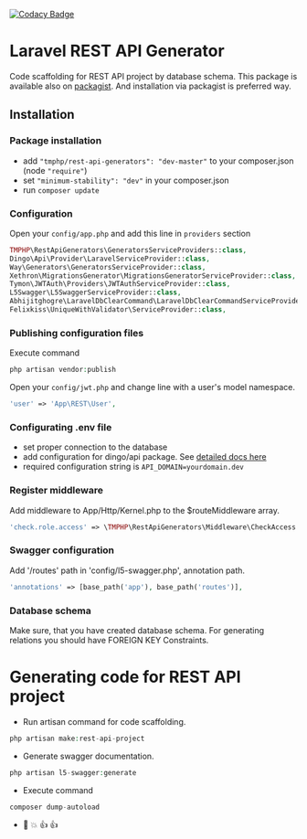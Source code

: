 [![Codacy Badge](https://api.codacy.com/project/badge/Grade/bdc684fc4dc84708a4cd201ae70499a6)](https://www.codacy.com/app/YanDatsyuk/Laravel-REST-API-generator?utm_source=github.com&amp;utm_medium=referral&amp;utm_content=YanDatsyuk/Laravel-REST-API-generator&amp;utm_campaign=Badge_Grade)

Laravel REST API Generator
==========================

Code scaffolding for REST API project by database schema. 
This package is available also on [packagist](https://packagist.org/packages/tmphp/rest-api-generators). And installation via packagist is preferred way.

## Installation

### Package installation

* add `"tmphp/rest-api-generators": "dev-master"` to your composer.json (node `"require"`)
* set `"minimum-stability": "dev"` in your composer.json
* run `composer update`

### Configuration

Open your `config/app.php` and add this line in `providers` section
```php
TMPHP\RestApiGenerators\GeneratorsServiceProviders::class,
Dingo\Api\Provider\LaravelServiceProvider::class,
Way\Generators\GeneratorsServiceProvider::class,
Xethron\MigrationsGenerator\MigrationsGeneratorServiceProvider::class,
Tymon\JWTAuth\Providers\JWTAuthServiceProvider::class,
L5Swagger\L5SwaggerServiceProvider::class,
Abhijitghogre\LaravelDbClearCommand\LaravelDbClearCommandServiceProvider::class,
Felixkiss\UniqueWithValidator\ServiceProvider::class,
```

### Publishing configuration files

Execute command
```php
php artisan vendor:publish
```

Open your `config/jwt.php` and change line with a user's model namespace.
```php
'user' => 'App\REST\User',
```

### Configurating .env file

- set proper connection to the database
- add configuration for dingo/api package. See [detailed docs here](https://github.com/dingo/api/wiki/Configuration)
- required configuration string is `API_DOMAIN=yourdomain.dev`

### Register middleware

Add middleware to App/Http/Kernel.php to the $routeMiddleware array.

```php
'check.role.access' => \TMPHP\RestApiGenerators\Middleware\CheckAccess::class,
```

### Swagger configuration

Add '/routes' path in 'config/l5-swagger.php', annotation path.
```php
'annotations' => [base_path('app'), base_path('routes')],
```

### Database schema

Make sure, that you have created database schema. 
For generating relations you should have FOREIGN KEY Constraints.

# Generating code for REST API project

* Run artisan command for code scaffolding.

```php
php artisan make:rest-api-project
```

* Generate swagger documentation.

```php
php artisan l5-swagger:generate
```

* Execute command

```php
composer dump-autoload
```

* :elephant: :boom: :+1: :+1:
